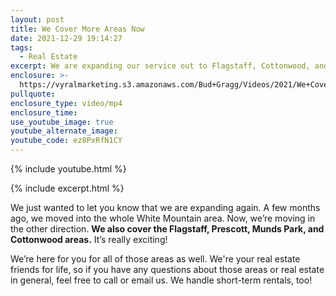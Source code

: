 ```yaml
---
layout: post
title: We Cover More Areas Now
date: 2021-12-29 19:14:27
tags:
  - Real Estate
excerpt: We are expanding our service out to Flagstaff, Cottonwood, and more.
enclosure: >-
  https://vyralmarketing.s3.amazonaws.com/Bud+Gragg/Videos/2021/We+Cover+More+Areas+Now.mp4
pullquote:
enclosure_type: video/mp4
enclosure_time:
use_youtube_image: true
youtube_alternate_image:
youtube_code: ez8PxRfN1CY
---
```

{% include youtube.html %}

{% include excerpt.html %}

We just wanted to let you know that we are expanding again. A few months ago, we moved into the whole White Mountain area. Now, we’re moving in the other direction. **We also cover the Flagstaff, Prescott, Munds Park, and Cottonwood areas.** It’s really exciting\!

We’re here for you for all of those areas as well. We're your real estate friends for life, so if you have any questions about those areas or real estate in general, feel free to call or email us. We handle short-term rentals, too\!
